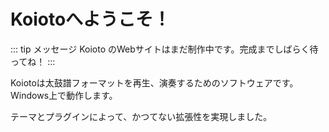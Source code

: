 # Koiotoへようこそ！

::: tip メッセージ
Koioto のWebサイトはまだ制作中です。完成までしばらく待ってね！
:::

Koiotoは太鼓譜フォーマットを再生、演奏するためのソフトウェアです。Windows上で動作します。

テーマとプラグインによって、かつてない拡張性を実現しました。
